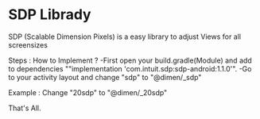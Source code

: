 # SDP Librady
 SDP (Scalable Dimension Pixels) is a easy library to adjust Views for all screensizes
 
Steps : How to Implement ?
-First open your build.gradle(Module) and add to dependencies ""implementation 'com.intuit.sdp:sdp-android:1.1.0'".
-Go to your activity layout and change "sdp" to "@dimen/_sdp"

Example : 
Change "20sdp" to "@dimen/_20sdp"

That's All.
